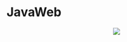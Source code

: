 <h1>JavaWeb</h1>


<div align="center">
    <img src="https://visitor-badge.glitch.me/badge?page_id=Chengyunlai"/>
</div>
